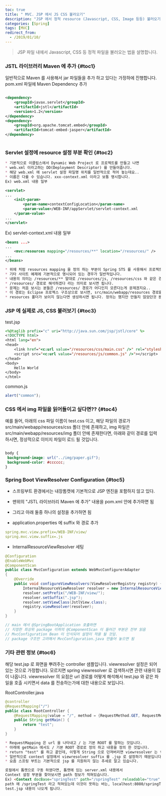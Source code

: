 ```yaml
---
toc: true
title: " MVC. JSP 에서 JS CSS 불러오기"
description: "JSP 에서 정적 resource (Javascript, CSS, Image 등등) 불러오기"
categories: [Spring]
tags: [MVC]
redirect_from:
  - /2019/01/10/
---
```


> JSP 파일 내에서 Javascript, CSS 등 정적 파일을 불러오는 법을 설명합니다.

### JSTL 라이브러리 Maven 에 추가 {#toc1}

일반적으로 Maven 를 사용해서 jar 파일들을 추가 하고 있다는 가정하에 진행합니다.
pom.xml 파일에 Maven Dependency 추가

```xml

<dependency>
    <groupId>javax.servlet</groupId>
    <artifactId>jstl</artifactId>
    <version>1.2</version>
</dependency>
<dependency>
    <groupId>org.apache.tomcat.embed</groupId>
    <artifactId>tomcat-embed-jasper</artifactId>
</dependency>



```

### Servlet 설정에 resource 설정 부분 확인 {#toc2}

```md
* 기본적으로 이클립스에서 Dynamic Web Project 로 프로젝트를 만들고 나면 
* web.xml 이라고하는 DD(Deployment Descriptor) 를 만들어줍니다.
* 해당 web.xml 에 servlet 설정 파일명 위치를 일반적으로 적어 놓는데요.. 
* 이름은 다를 수 있습니다. xxx-context.xml 이라고 보통 명시합니다.
Ex) web.xml 내용 일부
```

```xml
<servlet>
...
    <init-param>
        <param-name>contextConfigLocation</param-name>
        <param-value>/WEB-INF/appServlet/servlet-context.xml
    </param-value>
...
</servlet>
```

Ex) servlet-context.xml 내용 일부

```xml
<beans ...>
...
    <mvc:resources mapping="/resources/**" location="/resources/" />
...
</beans>
```

```md
* 위에 처럼 resources mapping 을 정의 하는 부분이 Spring STS 를 사용해서 프로젝트를 만들거나
* 기타 사이트 예제에 기본적으로 명시되어 있는 경우가 일반적입니다.
* 내용의 의미는 /resources/** 말대로 /resources/js, /resources/css 와 같은 경로로 명시하는 경우에 
* /resources/ 경로로 해석하겠다 라는 의미로 보시면 됩니다.
* 문제는 처음 보시는 분들은 /resources/ 경로가 어디인지 모른다는게 문제겠지요..
* 이 경로는 Eclipse 프로젝스 구조상으로 보시면, src/main/webapp/resources 경로를 의미합니다. 
* resources 폴더가 보이지 않는다면 생성하시면 됩니다. 정의는 했지만 만들지 않았던것 뿐입니다.
```

### JSP 에 실제로 JS, CSS 불러보기 {#toc3}

test.jsp

```jsp
<%@taglib prefix="c" uri="http://java.sun.com/jsp/jstl/core" %>
<!DOCTYPE html>
<html lang="en">
<head>
    <link href="<c:url value="/resources/css/main.css" />" rel="stylesheet">
    <script src="<c:url value="/resources/js/common.js" />"></script>
</head>
<body>
    Hello World
</body>
</html>

```

common.js

```js
alert("common");
```

### CSS 에서 img 파일을 읽어들이고 싶다면?? {#toc4}

예를 들어, 아래의 css 파일 이름이 test.css 이고, 해당 파일의 경로가 src/main/webapp/resources/css 폴더 안에 존재하고, img 파일은 src/main/webapp/resources/img 폴더 안에
존재한다면, 아래와 같이 경로를 입력하시면, 정상적으로 이미지 파일이 로드 될 것입니다.

```css

body {
 background-image: url("../img/paper.gif");
 background-color: #cccccc;
}

```

### Spring Boot ViewResolver Configuration {#toc5}

- 스프링부트 환경에서는 내장톰캣에 기본적으로 JSP 엔진을 포함하지 않고 있다.
- 맨위의 "JSTL 라이브러리 Maven 에 추가" 내용을 pom.xml 안에 추가하면 됨
- 그리고 아래 둘중 하나의 설정을 추가하면 됨

- application.properties 에 suffix 와 경로 추가

```yaml
spring.mvc.view.prefix=/WEB-INF/view/
spring.mvc.view.suffix=.js
```

- InternalResourceViewResolver 세팅

```java
@Configuration
@EnableWebMvc
@ComponentScan
public class MvcConfiguration extends WebMvcConfigurerAdapter
{
    @Override
    public void configureViewResolvers(ViewResolverRegistry registry) {
        InternalResourceViewResolver resolver = new InternalResourceViewResolver();
        resolver.setPrefix("/WEB-INF/view/");
        resolver.setSuffix(".jsp");
        resolver.setViewClass(JstlView.class);
        registry.viewResolver(resolver);
    }
}

// main 에서 @SpringBootApplication 호출하면 
// 지정한 최상위 package 이하의 @ComponentScan 이 들어간 부분은 전부 읽음
// MvcConfiguration Bean 이 인식되어 설정이 적용 될 것임. 
// package 구조만 고려해서 MvcConfiguration.java 만들어 놓으면 됨
```

### 기타 관련 정보 {#toc6}

해당 test.jsp 로 화면을 뿌려주는 controller 샘플입니다.
viewresolver 설정은 되어 있는 것으로 가정합니다. 모르지면 spring viewresolver 로 검색하시면 관련 내용이 많이 나옵니다.
viewresolver 의 요점은 url 경로를 어떻게 해석해서 test.jsp 와 같은 파일을 호출 시키면서 data 를 전송하는가에 대한 내용으로 보입니다.

RootController.java

```java
@controller
@RequestMapping("/")
public class RootController {
    @RequestMapping(value = "/", method = {RequestMethod.GET, RequestMethod.POST})
    public String getMain() {
        return "test";
    }
}
```

```md
* RequestMapping 은 url 을 나타내고 / 는 기본 ROOT 를 말하는 것입니다.
* 아래에 getMain 에서도 / 기본 ROOT 경로로 정의 하고 내용을 정의 한 것입니다.
* return "test" 를 하고 끝인데, 이렇게 String 으로 던져버리면 viewresolver 는 test.jsp를 찾게 됩니다.
* 일반적으로 context 설정에서 viewresolver suffix 를 .jsp 로 설정하기 때문입니다.
* 요즘 스프링 부트는 기본적으로 jsp 를 지원하지 않는 추세로 알고 있습니다.
```

```md
로컬에서 톰캣으로 구동 하였다면, 톰캣에 있는 server.xml 내용에서
Context 설정 부분을 찾아보시면 path 정보가 적혀있습니다.
Ex) <Context docBase="springTest" path="/springTest" reloadable="true" source="org.eclipse.jst.jee.server:springTest"/>
path 에 /springTest 라고 적혀있는데 이것이 뜻하는 바는, localhost:8080/springTest 를 의미합니다. 해당 url로 시도해 보시면
test.jsp 내용이 나오게 됩니다.
```

[^1]: This is a footnote.

[kramdown]: https://kramdown.gettalong.org/
[My Blog]: https://marindie.github.io
